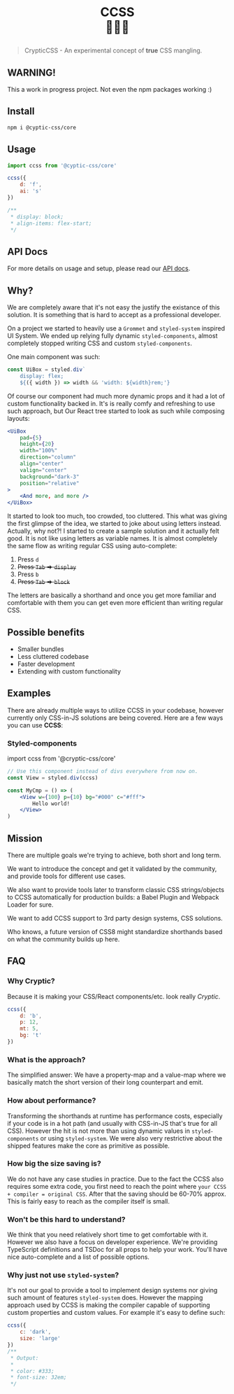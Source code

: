 <h1 align="center">
    <div><strong>CCSS</strong></div>
    <div>🔡🔁🎨</div>
    <p></p>
</h1>

> CrypticCSS - An experimental concept of **true** CSS mangling.

## WARNING!

This a work in progress project. Not even the npm packages working :)

## Install

```sh
npm i @cyptic-css/core
```

## Usage

```js
import ccss from '@cyptic-css/core'

ccss({
    d: 'f',
    ai: 's'
})

/**
 * display: block;
 * align-items: flex-start;
 */
```

## API Docs

For more details on usage and setup, please read our [API docs](./API.md).

## Why?

We are completely aware that it's not easy the justify the existance of
this solution. It is something that is hard to accept as a professional
developer.

On a project we started to heavily use a `Grommet` and `styled-system`
inspired UI System. We ended up relying fully dynamic `styled-components`,
almost completely stopped writing CSS and custom `styled-components`.

One main component was such:

```jsx
const UiBox = styled.div`
    display: flex;
    ${({ width }) => width && 'width: ${width}rem;'}
```

Of course our component had much more dynamic props and it had a lot of
custom functionality backed in. It's is really comfy and refreshing
to use such approach, but Our React tree started to look as such
while composing layouts:

```jsx
<UiBox
    pad={5}
    height={20}
    width="100%"
    direction="column"
    align="center"
    valign="center"
    background="dark-3"
    position="relative"
>
    <And more, and more />
</UiBox>
```

It started to look too much, too crowded, too cluttered. This what was
giving the first glimpse of the idea, we started to joke about using
letters instead. Actually, why not?! I started to create a sample
solution and it actually felt good. It is not like using letters as
variable names. It is almost completely the same flow as writing regular
CSS using auto-complete:

1. Press `d`
1. ~~Press `Tab` => `display`~~
1. Press `b`
1. ~~Press `Tab` => `block`~~

The letters are basically a shorthand and once you get more familiar
and comfortable with them you can get even more efficient than writing
regular CSS.

## Possible benefits

-   Smaller bundles
-   Less cluttered codebase
-   Faster development
-   Extending with custom functionality

## Examples

There are already multiple ways to utilize CCSS in your codebase,
however currently only CSS-in-JS solutions are being covered. Here are
a few ways you can use **CCSS**:

### Styled-components

import ccss from '@cryptic-css/core'

```jsx
// Use this component instead of divs everywhere from now on.
const View = styled.div(ccss)

const MyCmp = () => (
    <View w={100} p={10} bg="#000" c="#fff">
        Hello world!
    </View>
)
```

## Mission

There are multiple goals we're trying to achieve, both short and long
term.

We want to introduce the concept and get it validated by the community,
and provide tools for different use cases.

We also want to provide tools later to transform classic CSS
strings/objects to CCSS automatically for production builds: a Babel
Plugin and Webpack Loader for sure.

We want to add CCSS support to 3rd party design systems, CSS solutions.

Who knows, a future version of CSS8 might standardize shorthands based on
what the community builds up here.

## FAQ

### Why Cryptic?

Because it is making your CSS/React components/etc. look really _Cryptic_.

```js
ccss({
    d: 'b',
    p: 12,
    mt: 5,
    bg: 't'
})
```

### What is the approach?

The simplified answer: We have a property-map and a value-map where
we basically match the short version of their long counterpart and
emit.

### How about performance?

Transforming the shorthands at runtime has performance costs, especially
if your code is in a hot path (and usually with CSS-in-JS that's true
for all CSS). However the hit is not more than using dynamic values
in `styled-components` or using `styled-system`. We were also very
restrictive about the shipped features make the core as primitive as
possible.

### How big the size saving is?

We do not have any case studies in practice. Due to the fact the CCSS
also requires some extra code, you first need to reach the point where
`your CCSS + compiler = original CSS`. After that the saving should be
60-70% approx. This is fairly easy to reach as the compiler itself
is small.

### Won't be this hard to understand?

We think that you need relatively short time to get comfortable with it.
However we also have a focus on developer experience. We're providing
TypeScript definitions and TSDoc for all props to help your work.
You'll have nice auto-complete and a list of possible options.

### Why just not use `styled-system`?

It's not our goal to provide a tool to implement design systems nor
giving such amount of features `styled-system` does. However the mapping
approach used by CCSS is making the compiler capable of supporting
custom properties and custom values. For example it's easy to define
such:

```js
ccss({
    c: 'dark',
    size: 'large'
})
/**
 * Output:
 *
 * color: #333;
 * font-size: 32em;
 */
```
